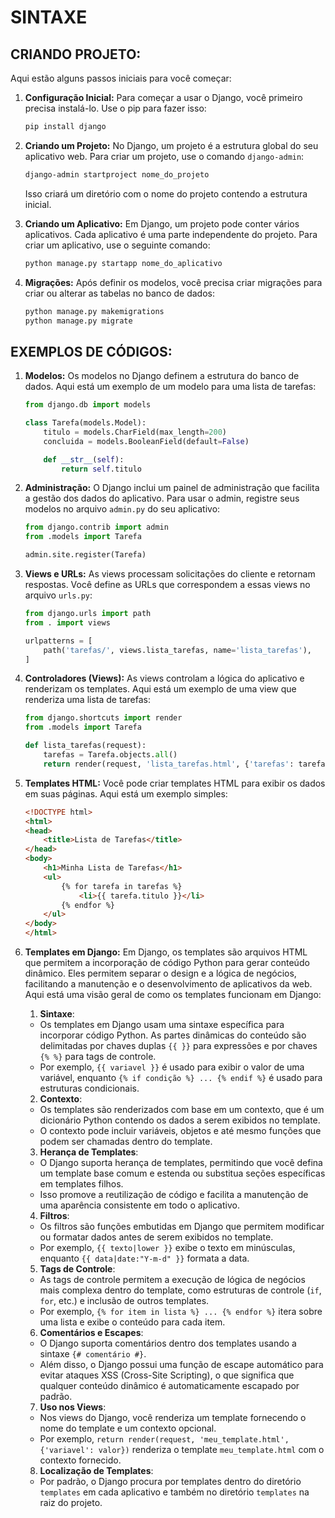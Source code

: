 # SINTAXE
## CRIANDO PROJETO:
Aqui estão alguns passos iniciais para você começar:

1. **Configuração Inicial:**
   Para começar a usar o Django, você primeiro precisa instalá-lo. Use o pip para fazer isso:

   ```bash
   pip install django
   ```

2. **Criando um Projeto:**
   No Django, um projeto é a estrutura global do seu aplicativo web. Para criar um projeto, use o comando `django-admin`:

   ```bash
   django-admin startproject nome_do_projeto
   ```

   Isso criará um diretório com o nome do projeto contendo a estrutura inicial.

3. **Criando um Aplicativo:**
   Em Django, um projeto pode conter vários aplicativos. Cada aplicativo é uma parte independente do projeto. Para criar um aplicativo, use o seguinte comando:

   ```bash
   python manage.py startapp nome_do_aplicativo
   ```

4. **Migrações:**
   Após definir os modelos, você precisa criar migrações para criar ou alterar as tabelas no banco de dados:

   ```bash
   python manage.py makemigrations
   python manage.py migrate
   ```

## EXEMPLOS DE CÓDIGOS:
1. **Modelos:**
   Os modelos no Django definem a estrutura do banco de dados. Aqui está um exemplo de um modelo para uma lista de tarefas:

   ```python
   from django.db import models

   class Tarefa(models.Model):
       titulo = models.CharField(max_length=200)
       concluida = models.BooleanField(default=False)

       def __str__(self):
           return self.titulo
   ```

2. **Administração:**
   O Django inclui um painel de administração que facilita a gestão dos dados do aplicativo. Para usar o admin, registre seus modelos no arquivo `admin.py` do seu aplicativo:

   ```python
   from django.contrib import admin
   from .models import Tarefa

   admin.site.register(Tarefa)
   ```

3. **Views e URLs:**
   As views processam solicitações do cliente e retornam respostas. Você define as URLs que correspondem a essas views no arquivo `urls.py`:

   ```python
   from django.urls import path
   from . import views

   urlpatterns = [
       path('tarefas/', views.lista_tarefas, name='lista_tarefas'),
   ]
   ```

4. **Controladores (Views):**
   As views controlam a lógica do aplicativo e renderizam os templates. Aqui está um exemplo de uma view que renderiza uma lista de tarefas:

   ```python
   from django.shortcuts import render
   from .models import Tarefa

   def lista_tarefas(request):
       tarefas = Tarefa.objects.all()
       return render(request, 'lista_tarefas.html', {'tarefas': tarefas})
   ```

5. **Templates HTML:**
    Você pode criar templates HTML para exibir os dados em suas páginas. Aqui está um exemplo simples:

    ```html
    <!DOCTYPE html>
    <html>
    <head>
        <title>Lista de Tarefas</title>
    </head>
    <body>
        <h1>Minha Lista de Tarefas</h1>
        <ul>
            {% for tarefa in tarefas %}
                <li>{{ tarefa.titulo }}</li>
            {% endfor %}
        </ul>
    </body>
    </html>
    ```
6. **Templates em Django:**
   Em Django, os templates são arquivos HTML que permitem a incorporação de código Python para gerar conteúdo dinâmico. Eles permitem separar o design e a lógica de negócios, facilitando a manutenção e o desenvolvimento de aplicativos da web. Aqui está uma visão geral de como os templates funcionam em Django:

    1. **Sintaxe**:
    - Os templates em Django usam uma sintaxe específica para incorporar código Python. As partes dinâmicas do conteúdo são delimitadas por chaves duplas `{{ }}` para expressões e por chaves `{% %}` para tags de controle.
    - Por exemplo, `{{ variavel }}` é usado para exibir o valor de uma variável, enquanto `{% if condição %} ... {% endif %}` é usado para estruturas condicionais.

    2. **Contexto**:
    - Os templates são renderizados com base em um contexto, que é um dicionário Python contendo os dados a serem exibidos no template.
    - O contexto pode incluir variáveis, objetos e até mesmo funções que podem ser chamadas dentro do template.

    3. **Herança de Templates**:
    - O Django suporta herança de templates, permitindo que você defina um template base comum e estenda ou substitua seções específicas em templates filhos.
    - Isso promove a reutilização de código e facilita a manutenção de uma aparência consistente em todo o aplicativo.

    4. **Filtros**:
    - Os filtros são funções embutidas em Django que permitem modificar ou formatar dados antes de serem exibidos no template.
    - Por exemplo, `{{ texto|lower }}` exibe o texto em minúsculas, enquanto `{{ data|date:"Y-m-d" }}` formata a data.

    5. **Tags de Controle**:
    - As tags de controle permitem a execução de lógica de negócios mais complexa dentro do template, como estruturas de controle (`if`, `for`, etc.) e inclusão de outros templates.
    - Por exemplo, `{% for item in lista %} ... {% endfor %}` itera sobre uma lista e exibe o conteúdo para cada item.

    6. **Comentários e Escapes**:
    - O Django suporta comentários dentro dos templates usando a sintaxe `{# comentário #}`.
    - Além disso, o Django possui uma função de escape automático para evitar ataques XSS (Cross-Site Scripting), o que significa que qualquer conteúdo dinâmico é automaticamente escapado por padrão.

    7. **Uso nos Views**:
    - Nos views do Django, você renderiza um template fornecendo o nome do template e um contexto opcional.
    - Por exemplo, `return render(request, 'meu_template.html', {'variavel': valor})` renderiza o template `meu_template.html` com o contexto fornecido.

    8. **Localização de Templates**:
    - Por padrão, o Django procura por templates dentro do diretório `templates` em cada aplicativo e também no diretório `templates` na raiz do projeto.

